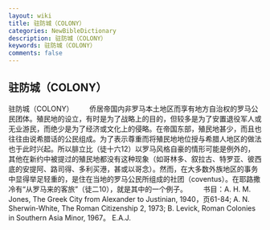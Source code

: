 ```yaml
---
layout: wiki
title: 驻防城（COLONY）
categories: NewBibleDictionary
description: 驻防城（COLONY）
keywords: 驻防城（COLONY）
comments: false
---
```


## 驻防城（COLONY）



驻防城（COLONY）
　　侨居帝国内非罗马本土地区而享有地方自治权的罗马公民团体。殖民地的设立，有时是为了战略上的目的，但较多是为了安置退役军人或无业游民，而绝少是为了经济或文化上的侵略。在帝国东部，殖民地甚少，而且也往往由说希腊话的公民组成。为了表示尊重而将殖民地地位授与希腊人地区的做法也于此时兴起。所以腓立比（徒十六12）以罗马风格自豪的情形可能是例外的，其他在新约中被提过的殖民地都没有这种现象（如哥林多、叙拉古、特罗亚、彼西底的安提阿、路司得、多利买港，甚或以哥念）。然而，在大多数外族地区的事务中显得举足轻重的，是住在当地的罗马公民所组成的社团（coventus）。在耶路撒冷有“从罗马来的客旅”（徒二10），就是其中的一个例子。
　　书目：A. H. M. Jones, The Greek City from Alexander to Justinian,
1940，页61-84; A. N. Sherwin-White, The
Roman Citizenship 2, 1973; B. Levick, Roman
Colonies in Southern Asia Minor, 1967。
E.A.J.



